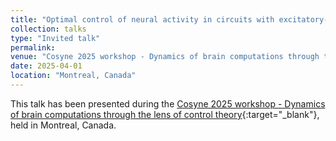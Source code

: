 ```yaml
---
title: "Optimal control of neural activity in circuits with excitatory-inhibitory balance"
collection: talks
type: "Invited talk"
permalink:
venue: "Cosyne 2025 workshop - Dynamics of brain computations through the lens of control theory"
date: 2025-04-01
location: "Montreal, Canada"
---
```


This talk has been presented during the [Cosyne 2025 workshop - Dynamics of brain computations through the lens of control theory](https://www.cosyne.org/workshops-program-2025){:target="_blank"}<!--_-->, held in Montreal, Canada.
